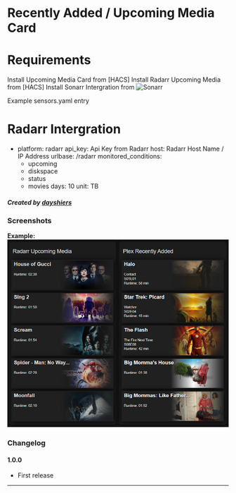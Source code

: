 # Recently Added / Upcoming Media Card

# Requirements
Install Upcoming Media Card from [HACS]
Install Radarr Upcoming Media from [HACS]
Install Sonarr Intergration from ![Sonarr](https://www.home-assistant.io/integrations/sonarr/ "Sonarr")

Example sensors.yaml entry
# Radarr Intergration
- platform: radarr
  api_key: Api Key from Radarr
  host: Radarr Host Name / IP Address
  urlbase: /radarr
  monitored_conditions:
    - upcoming
    - diskspace
    - status
    - movies
  days: 10
  unit: TB

##### Created by [dayshiers](https://github.com/dayshiers)

### Screenshots
**Example:**<br>
![Example](https://github.com/dayshiers/dwains-dashboard-blueprints/blob/main/card-blueprints/Recently%20Added,%20Upcoming%20Media/AddedMedia.PNG?raw=true "Example")

### Changelog
#### 1.0.0
- First release

---
